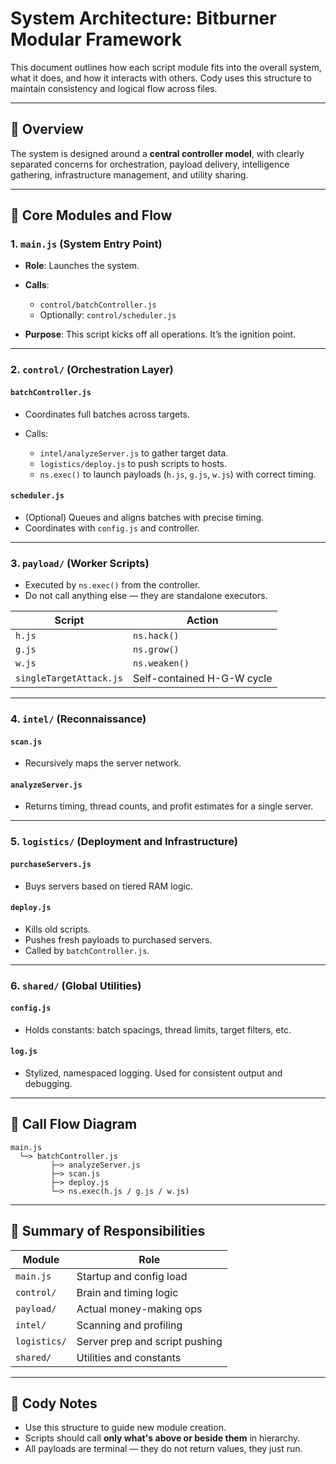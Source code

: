 # System Architecture: Bitburner Modular Framework

This document outlines how each script module fits into the overall system, what it does, and how it interacts with others. Cody uses this structure to maintain consistency and logical flow across files.

---

## 🚀 Overview

The system is designed around a **central controller model**, with clearly separated concerns for orchestration, payload delivery, intelligence gathering, infrastructure management, and utility sharing.

---

## 🧠 Core Modules and Flow

### 1. `main.js` (System Entry Point)

* **Role**: Launches the system.
* **Calls**:

  * `control/batchController.js`
  * Optionally: `control/scheduler.js`
* **Purpose**: This script kicks off all operations. It’s the ignition point.

---

### 2. `control/` (Orchestration Layer)

#### `batchController.js`

* Coordinates full batches across targets.
* Calls:

  * `intel/analyzeServer.js` to gather target data.
  * `logistics/deploy.js` to push scripts to hosts.
  * `ns.exec()` to launch payloads (`h.js`, `g.js`, `w.js`) with correct timing.

#### `scheduler.js`

* (Optional) Queues and aligns batches with precise timing.
* Coordinates with `config.js` and controller.

---

### 3. `payload/` (Worker Scripts)

* Executed by `ns.exec()` from the controller.
* Do not call anything else — they are standalone executors.

| Script                  | Action                     |
| ----------------------- | -------------------------- |
| `h.js`                  | `ns.hack()`                |
| `g.js`                  | `ns.grow()`                |
| `w.js`                  | `ns.weaken()`              |
| `singleTargetAttack.js` | Self-contained H-G-W cycle |

---

### 4. `intel/` (Reconnaissance)

#### `scan.js`

* Recursively maps the server network.

#### `analyzeServer.js`

* Returns timing, thread counts, and profit estimates for a single server.

---

### 5. `logistics/` (Deployment and Infrastructure)

#### `purchaseServers.js`

* Buys servers based on tiered RAM logic.

#### `deploy.js`

* Kills old scripts.
* Pushes fresh payloads to purchased servers.
* Called by `batchController.js`.

---

### 6. `shared/` (Global Utilities)

#### `config.js`

* Holds constants: batch spacings, thread limits, target filters, etc.

#### `log.js`

* Stylized, namespaced logging. Used for consistent output and debugging.

---

## 🔁 Call Flow Diagram

```
main.js
  └─> batchController.js
         ├─> analyzeServer.js
         ├─> scan.js
         ├─> deploy.js
         └─> ns.exec(h.js / g.js / w.js)
```

---

## 🧹 Summary of Responsibilities

| Module       | Role                           |
| ------------ | ------------------------------ |
| `main.js`    | Startup and config load        |
| `control/`   | Brain and timing logic         |
| `payload/`   | Actual money-making ops        |
| `intel/`     | Scanning and profiling         |
| `logistics/` | Server prep and script pushing |
| `shared/`    | Utilities and constants        |

---

## 🧠 Cody Notes

* Use this structure to guide new module creation.
* Scripts should call **only what's above or beside them** in hierarchy.
* All payloads are terminal — they do not return values, they just run.
